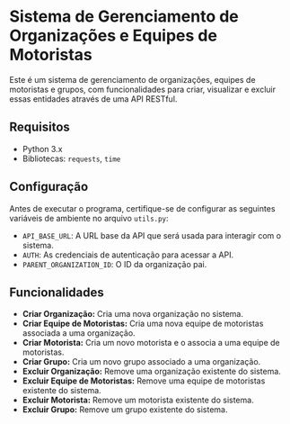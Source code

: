 # Sistema de Gerenciamento de Organizações e Equipes de Motoristas

Este é um sistema de gerenciamento de organizações, equipes de motoristas e grupos, com funcionalidades para criar, visualizar e excluir essas entidades através de uma API RESTful.

## Requisitos

- Python 3.x
- Bibliotecas: `requests`, `time`

## Configuração

Antes de executar o programa, certifique-se de configurar as seguintes variáveis de ambiente no arquivo `utils.py`:

- `API_BASE_URL`: A URL base da API que será usada para interagir com o sistema.
- `AUTH`: As credenciais de autenticação para acessar a API.
- `PARENT_ORGANIZATION_ID`: O ID da organização pai.

## Funcionalidades

- **Criar Organização:** Cria uma nova organização no sistema.
- **Criar Equipe de Motoristas:** Cria uma nova equipe de motoristas associada a uma organização.
- **Criar Motorista:** Cria um novo motorista e o associa a uma equipe de motoristas.
- **Criar Grupo:** Cria um novo grupo associado a uma organização.
- **Excluir Organização:** Remove uma organização existente do sistema.
- **Excluir Equipe de Motoristas:** Remove uma equipe de motoristas existente do sistema.
- **Excluir Motorista:** Remove um motorista existente do sistema.
- **Excluir Grupo:** Remove um grupo existente do sistema.
